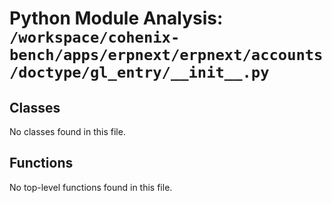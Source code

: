 # Python Module Analysis: `/workspace/cohenix-bench/apps/erpnext/erpnext/accounts/doctype/gl_entry/__init__.py`

## Classes

No classes found in this file.


## Functions

No top-level functions found in this file.
